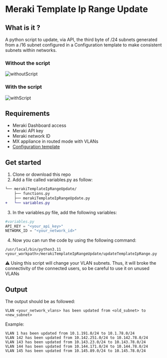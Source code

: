 # Meraki Template Ip Range Update

## What is it ?
A python script to update, via API, the third byte of /24 subnets generated from a /16 subnet configured in a Configuration template to make consistent subnets within networks.
### Without the script
![withoutScript](https://user-images.githubusercontent.com/28600326/216713044-c32dfecb-8b0e-42a9-b49f-eaa3adb52f29.png)
### With the script
![withScript](https://user-images.githubusercontent.com/28600326/216713070-c04f47bf-cbda-40cc-83fb-68eb236c5a20.png)
## Requirements
- Meraki Dashboard access
- Meraki API key
- Meraki network ID
- MX appliance in routed mode with VLANs
- [Configuration template](https://documentation.meraki.com/General_Administration/Templates_and_Config_Sync/Managing_Multiple_Networks_with_Configuration_Templates)

## Get started
1. Clone or download this repo
2. Add a file called variables.py as follow:
```diff
└── merakiTemplateIpRangeUpdate/
    ├── functions.py
    ├── merakiTemplateIpRangeUpdate.py
+   └── variables.py
```
3. In the variables.py file, add the following variables:
```python
#variables.py
API_KEY = "<your_api_key>"
NETWORK_ID = "<your_network_id>"
```
4. Now you can run the code by using the following command:
```console
/usr/local/bin/python3.11 <your_workpath>/merakiTemplateIpRangeUpdate/updateTemplateIpRange.py
```
⚠ Using this script will change your VLAN subnets. Thus, it will broke the connectivity of the connected users, so be careful to use it on unused VLANs

## Output
The output should be as followed:
```console
VLAN <your_network_vlans> has been updated from <old_subnet> to <new_subnet>
```
Example:
```console
VLAN 1 has been updated from 10.1.191.0/24 to 10.1.78.0/24
VLAN 142 has been updated from 10.142.251.0/24 to 10.142.78.0/24
VLAN 143 has been updated from 10.143.23.0/24 to 10.143.78.0/24
VLAN 144 has been updated from 10.144.171.0/24 to 10.144.78.0/24
VLAN 145 has been updated from 10.145.89.0/24 to 10.145.78.0/24
```



